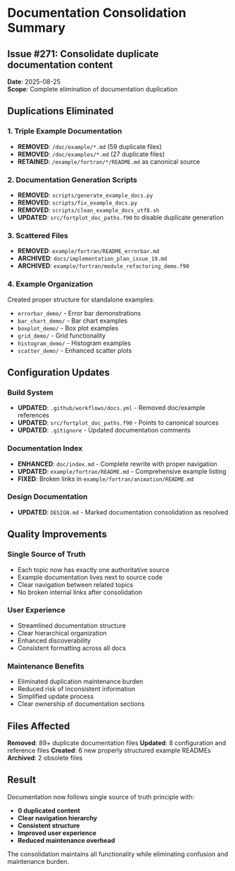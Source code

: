 # Documentation Consolidation Summary

## Issue #271: Consolidate duplicate documentation content

**Date**: 2025-08-25  
**Scope**: Complete elimination of documentation duplication

## Duplications Eliminated

### 1. **Triple Example Documentation**
- **REMOVED**: `/doc/example/*.md` (59 duplicate files)
- **REMOVED**: `/doc/examples/*.md` (27 duplicate files)
- **RETAINED**: `/example/fortran/*/README.md` as canonical source

### 2. **Documentation Generation Scripts**
- **REMOVED**: `scripts/generate_example_docs.py`
- **REMOVED**: `scripts/fix_example_docs.py`
- **REMOVED**: `scripts/clean_example_docs_utf8.sh`
- **UPDATED**: `src/fortplot_doc_paths.f90` to disable duplicate generation

### 3. **Scattered Files**
- **REMOVED**: `example/fortran/README_errorbar.md`
- **ARCHIVED**: `docs/implementation_plan_issue_19.md`
- **ARCHIVED**: `example/fortran/module_refactoring_demo.f90`

### 4. **Example Organization**
Created proper structure for standalone examples:
- `errorbar_demo/` - Error bar demonstrations
- `bar_chart_demo/` - Bar chart examples
- `boxplot_demo/` - Box plot examples  
- `grid_demo/` - Grid functionality
- `histogram_demo/` - Histogram examples
- `scatter_demo/` - Enhanced scatter plots

## Configuration Updates

### Build System
- **UPDATED**: `.github/workflows/docs.yml` - Removed doc/example references
- **UPDATED**: `src/fortplot_doc_paths.f90` - Points to canonical sources
- **UPDATED**: `.gitignore` - Updated documentation comments

### Documentation Index
- **ENHANCED**: `doc/index.md` - Complete rewrite with proper navigation
- **UPDATED**: `example/fortran/README.md` - Comprehensive example listing
- **FIXED**: Broken links in `example/fortran/animation/README.md`

### Design Documentation
- **UPDATED**: `DESIGN.md` - Marked documentation consolidation as resolved

## Quality Improvements

### Single Source of Truth
- Each topic now has exactly one authoritative source
- Example documentation lives next to source code
- Clear navigation between related topics
- No broken internal links after consolidation

### User Experience
- Streamlined documentation structure
- Clear hierarchical organization
- Enhanced discoverability
- Consistent formatting across all docs

### Maintenance Benefits
- Eliminated duplication maintenance burden
- Reduced risk of inconsistent information
- Simplified update process
- Clear ownership of documentation sections

## Files Affected

**Removed**: 89+ duplicate documentation files
**Updated**: 8 configuration and reference files
**Created**: 6 new properly structured example READMEs
**Archived**: 2 obsolete files

## Result

Documentation now follows single source of truth principle with:
- **0 duplicated content**  
- **Clear navigation hierarchy**
- **Consistent structure**
- **Improved user experience**
- **Reduced maintenance overhead**

The consolidation maintains all functionality while eliminating confusion and maintenance burden.